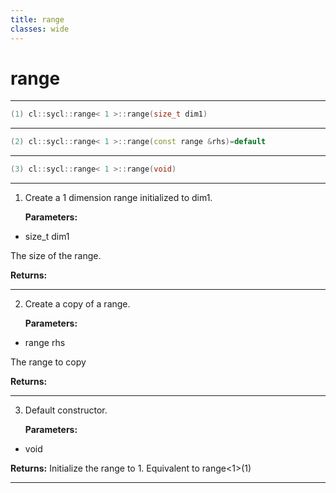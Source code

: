 ```yaml
---
title: range
classes: wide
---
```

# range

---

```cpp
(1) cl::sycl::range< 1 >::range(size_t dim1)
```

---

```cpp
(2) cl::sycl::range< 1 >::range(const range &rhs)=default
```

---

```cpp
(3) cl::sycl::range< 1 >::range(void)
```

---

1. Create a 1 dimension range initialized to dim1. 

   **Parameters:**

  * size_t dim1

   The size of the range. 

   **Returns:** 

---

2. Create a copy of a range. 

   **Parameters:**

  * range rhs

   The range to copy 

   **Returns:** 

---

3. Default constructor. 

   **Parameters:**

  * void 

   

   **Returns:** Initialize the range to 1. Equivalent to range<1>(1) 

---

